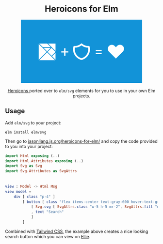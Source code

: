 <h1 align="center">Heroicons for Elm</h1>

<p align="center">
  <img src="public/meta-image.png" width="400" />
</p>

<p align="center">
  <a href="https://github.com/tailwindlabs/heroicons">
    Heroicons
  </a>
  ported over to <code>elm/svg</code> elements for you to use in your own Elm
  projects.
</p>



## Usage

Add `elm/svg` to your project:

```
elm install elm/svg
```

Then go to
[jasonliang.js.org/heroicons-for-elm/](https://jasonliang.js.org/heroicons-for-elm/)
and copy the code provided to you into your project:

```elm
import Html exposing (..)
import Html.Attributes exposing (..)
import Svg as Svg
import Svg.Attributes as SvgAttrs


view : Model -> Html Msg
view model =
    div [ class "p-4" ]
        [ button [ class "flex items-center text-gray-600 hover:text-gray-700 bg-white hover:bg-gray-100 p-2 px-4 rounded border border-gray-300" ]
            [ Svg.svg [ SvgAttrs.class "w-5 h-5 mr-2", SvgAttrs.fill "none", SvgAttrs.viewBox "0 0 24 24", SvgAttrs.stroke "currentColor" ] [ Svg.path [ SvgAttrs.strokeLinecap "round", SvgAttrs.strokeLinejoin "round", SvgAttrs.strokeWidth "2", SvgAttrs.d "M21 21l-6-6m2-5a7 7 0 11-14 0 7 7 0 0114 0z" ] [] ]
            , text "Search"
            ]
        ]
```

Combined with [Tailwind CSS](https://tailwindcss.com/), the example above
creates a nice looking search button which you can view on
[Ellie](https://ellie-app.com/9XTH5sfYkWXa1).
